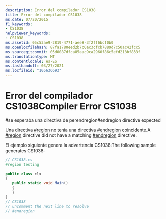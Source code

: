 ```yaml
---
description: Error del compilador CS1038
title: Error del compilador CS1038
ms.date: 07/20/2015
f1_keywords:
- CS1038
helpviewer_keywords:
- CS1038
ms.assetid: 05c53ae9-2819-4771-aee8-3f2ff6bcf0b0
ms.openlocfilehash: 87fa1780eed2b7c0ac3cfcb7889d7c50ac42fcc5
ms.sourcegitcommit: 05d0087dfca85aac9ca2960f86c5efd218bf833f
ms.translationtype: MT
ms.contentlocale: es-ES
ms.lasthandoff: 03/27/2021
ms.locfileid: "105636693"
---
```

# <a name="compiler-error-cs1038"></a><span data-ttu-id="7f15f-103">Error del compilador CS1038</span><span class="sxs-lookup"><span data-stu-id="7f15f-103">Compiler Error CS1038</span></span>

<span data-ttu-id="7f15f-104">\#se esperaba una directiva de perendregion</span><span class="sxs-lookup"><span data-stu-id="7f15f-104">\#endregion directive expected</span></span>  
  
 <span data-ttu-id="7f15f-105">Una directiva [#region](../language-reference/preprocessor-directives.md#defining-regions) no tenía una directiva [#endregion](../language-reference/preprocessor-directives.md#defining-regions) coincidente.</span><span class="sxs-lookup"><span data-stu-id="7f15f-105">A [#region](../language-reference/preprocessor-directives.md#defining-regions) directive did not have a matching [#endregion](../language-reference/preprocessor-directives.md#defining-regions) directive.</span></span>  
  
 <span data-ttu-id="7f15f-106">El ejemplo siguiente genera la advertencia CS1038:</span><span class="sxs-lookup"><span data-stu-id="7f15f-106">The following sample generates CS1038:</span></span>  
  
```csharp  
// CS1038.cs  
#region testing  
  
public class clx  
{  
   public static void Main()  
   {  
   }  
}  
// CS1038  
// uncomment the next line to resolve  
// #endregion  
```
